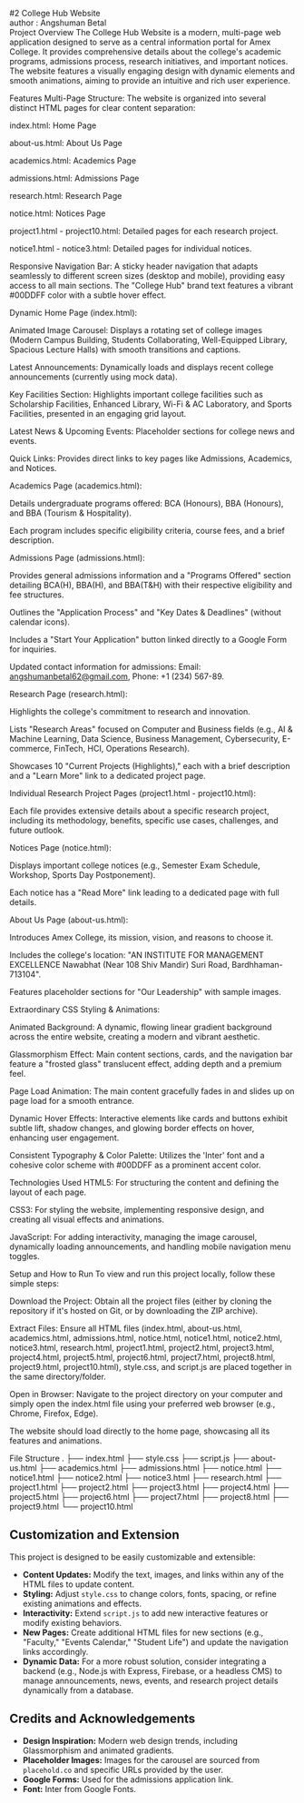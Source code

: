 #2  College Hub Website
<br>
author : Angshuman Betal
<br>
Project Overview
The College Hub Website is a modern, multi-page web application designed to serve as a central information portal for Amex College. It provides comprehensive details about the college's academic programs, admissions process, research initiatives, and important notices. The website features a visually engaging design with dynamic elements and smooth animations, aiming to provide an intuitive and rich user experience.

Features
Multi-Page Structure: The website is organized into several distinct HTML pages for clear content separation:

index.html: Home Page

about-us.html: About Us Page

academics.html: Academics Page

admissions.html: Admissions Page

research.html: Research Page

notice.html: Notices Page

project1.html - project10.html: Detailed pages for each research project.

notice1.html - notice3.html: Detailed pages for individual notices.

Responsive Navigation Bar: A sticky header navigation that adapts seamlessly to different screen sizes (desktop and mobile), providing easy access to all main sections. The "College Hub" brand text features a vibrant #00DDFF color with a subtle hover effect.

Dynamic Home Page (index.html):

Animated Image Carousel: Displays a rotating set of college images (Modern Campus Building, Students Collaborating, Well-Equipped Library, Spacious Lecture Halls) with smooth transitions and captions.

Latest Announcements: Dynamically loads and displays recent college announcements (currently using mock data).

Key Facilities Section: Highlights important college facilities such as Scholarship Facilities, Enhanced Library, Wi-Fi & AC Laboratory, and Sports Facilities, presented in an engaging grid layout.

Latest News & Upcoming Events: Placeholder sections for college news and events.

Quick Links: Provides direct links to key pages like Admissions, Academics, and Notices.

Academics Page (academics.html):

Details undergraduate programs offered: BCA (Honours), BBA (Honours), and BBA (Tourism & Hospitality).

Each program includes specific eligibility criteria, course fees, and a brief description.

Admissions Page (admissions.html):

Provides general admissions information and a "Programs Offered" section detailing BCA(H), BBA(H), and BBA(T&H) with their respective eligibility and fee structures.

Outlines the "Application Process" and "Key Dates & Deadlines" (without calendar icons).

Includes a "Start Your Application" button linked directly to a Google Form for inquiries.

Updated contact information for admissions: Email: angshumanbetal62@gmail.com, Phone: +1 (234) 567-89.

Research Page (research.html):

Highlights the college's commitment to research and innovation.

Lists "Research Areas" focused on Computer and Business fields (e.g., AI & Machine Learning, Data Science, Business Management, Cybersecurity, E-commerce, FinTech, HCI, Operations Research).

Showcases 10 "Current Projects (Highlights)," each with a brief description and a "Learn More" link to a dedicated project page.

Individual Research Project Pages (project1.html - project10.html):

Each file provides extensive details about a specific research project, including its methodology, benefits, specific use cases, challenges, and future outlook.

Notices Page (notice.html):

Displays important college notices (e.g., Semester Exam Schedule, Workshop, Sports Day Postponement).

Each notice has a "Read More" link leading to a dedicated page with full details.

About Us Page (about-us.html):

Introduces Amex College, its mission, vision, and reasons to choose it.

Includes the college's location: "AN INSTITUTE FOR MANAGEMENT EXCELLENCE Nawabhat (Near 108 Shiv Mandir) Suri Road, Bardhhaman-713104".

Features placeholder sections for "Our Leadership" with sample images.

Extraordinary CSS Styling & Animations:

Animated Background: A dynamic, flowing linear gradient background across the entire website, creating a modern and vibrant aesthetic.

Glassmorphism Effect: Main content sections, cards, and the navigation bar feature a "frosted glass" translucent effect, adding depth and a premium feel.

Page Load Animation: The main content gracefully fades in and slides up on page load for a smooth entrance.

Dynamic Hover Effects: Interactive elements like cards and buttons exhibit subtle lift, shadow changes, and glowing border effects on hover, enhancing user engagement.

Consistent Typography & Color Palette: Utilizes the 'Inter' font and a cohesive color scheme with #00DDFF as a prominent accent color.

Technologies Used
HTML5: For structuring the content and defining the layout of each page.

CSS3: For styling the website, implementing responsive design, and creating all visual effects and animations.

JavaScript: For adding interactivity, managing the image carousel, dynamically loading announcements, and handling mobile navigation menu toggles.

Setup and How to Run
To view and run this project locally, follow these simple steps:

Download the Project: Obtain all the project files (either by cloning the repository if it's hosted on Git, or by downloading the ZIP archive).

Extract Files: Ensure all HTML files (index.html, about-us.html, academics.html, admissions.html, notice.html, notice1.html, notice2.html, notice3.html, research.html, project1.html, project2.html, project3.html, project4.html, project5.html, project6.html, project7.html, project8.html, project9.html, project10.html), style.css, and script.js are placed together in the same directory/folder.

Open in Browser: Navigate to the project directory on your computer and simply open the index.html file using your preferred web browser (e.g., Chrome, Firefox, Edge).

The website should load directly to the home page, showcasing all its features and animations.

File Structure
.
├── index.html
├── style.css
├── script.js
├── about-us.html
├── academics.html
├── admissions.html
├── notice.html
├── notice1.html
├── notice2.html
├── notice3.html
├── research.html
├── project1.html
├── project2.html
├── project3.html
├── project4.html
├── project5.html
├── project6.html
├── project7.html
├── project8.html
├── project9.html
└── project10.html


## Customization and Extension

This project is designed to be easily customizable and extensible:

*   **Content Updates:** Modify the text, images, and links within any of the HTML files to update content.
*   **Styling:** Adjust `style.css` to change colors, fonts, spacing, or refine existing animations and effects.
*   **Interactivity:** Extend `script.js` to add new interactive features or modify existing behaviors.
*   **New Pages:** Create additional HTML files for new sections (e.g., "Faculty," "Events Calendar," "Student Life") and update the navigation links accordingly.
*   **Dynamic Data:** For a more robust solution, consider integrating a backend (e.g., Node.js with Express, Firebase, or a headless CMS) to manage announcements, news, events, and research project details dynamically from a database.

## Credits and Acknowledgements

*   **Design Inspiration:** Modern web design trends, including Glassmorphism and animated gradients.
*   **Placeholder Images:** Images for the carousel are sourced from `placehold.co` and specific URLs provided by the user.
*   **Google Forms:** Used for the admissions application link.
*   **Font:** Inter from Google Fonts.
